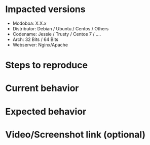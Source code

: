 # Impacted versions

* Modoboa: X.X.x
* Distributor: Debian / Ubuntu / Centos / Others
* Codename: Jessie / Trusty / Centos 7 / ....
* Arch: 32 Bits / 64 Bits
* Webserver: Nginx/Apache

# Steps to reproduce

# Current behavior

# Expected behavior

# Video/Screenshot link (optional)

